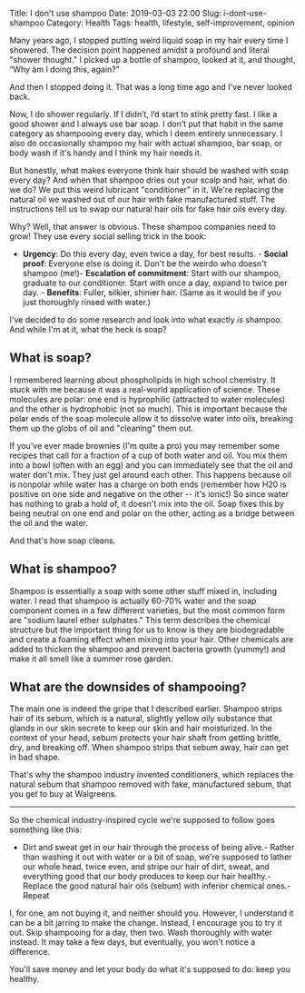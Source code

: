 Title: I don't use shampoo
Date: 2019-03-03 22:00
Slug: i-dont-use-shampoo
Category: Health
Tags: health, lifestyle, self-improvement, opinion

Many years ago, I stopped putting weird liquid soap in my hair every time I showered. The decision point happened amidst a profound and literal "shower thought." I picked up a bottle of shampoo, looked at it, and thought, “Why am I doing this, again?” 

And then I stopped doing it. That was a long time ago and I've never looked back.

Now, I do shower regularly. If I didn’t, I’d start to stink pretty fast. I like a good shower and I always use bar soap. I don’t put that habit in the same category as shampooing every day, which I deem entirely unnecessary. I also do occasionally shampoo my hair with actual shampoo, bar soap, or body wash if it's handy and I think my hair needs it.

But honestly, what makes everyone think hair should be washed with soap every day? And when that shampoo dries out your scalp and hair, what do we do? We put this weird lubricant "conditioner" in it. We're replacing the natural oil we washed out of our hair with fake manufactured stuff. The instructions tell us to swap our natural hair oils for fake hair oils every day.

Why? Well, that answer is obvious. These shampoo companies need to grow! They use every social selling trick in the book:

- **Urgency**: Do this every day, even twice a day, for best results. - **Social proof**: Everyone else is doing it. Don't be the weirdo who doesn't shampoo (me!)- **Escalation of commitment**: Start with our shampoo, graduate to our conditioner. Start with once a day, expand to twice per day. - **Benefits**: Fuller, silkier, shinier hair. (Same as it would be if you just thoroughly rinsed with water.)

I've decided to do some research and look into what exactly *is* shampoo. And while I'm at it, what the heck is soap?

## What is soap?

I remembered learning about phospholipids in high school chemistry. It stuck with me because it was a real-world application of science. These molecules are polar: one end  is hyprophilic (attracted to water molecules) and the other is hydrophobic (not so much). This is important because the polar ends of the soap molecule allow it to dissolve water into oils, breaking them up the globs of oil and "cleaning" them out. 

If you've ever made brownies (I'm quite a pro) you may remember some recipes that call for a fraction of a cup of both water and oil. You mix them into a bowl (often with an egg) and you can immediately see that the oil and water don't mix. They just gel around each other. This happens because oil is nonpolar while water has a charge on both ends (remember how H20 is positive on one side and negative on the other -- it's ionic!) So since water has nothing to grab a hold of, it doesn't mix into the oil. Soap fixes this by being neutral on one end and polar on the other, acting as a bridge between the oil and the water.

And that's how soap cleans. 

## What is shampoo?

Shampoo is essentially a soap with some other stuff mixed in, including water. I read that shampoo is actually 60-70% water and the soap component comes in a few different varieties, but the most common form are "sodium laurel ether sulphates." This term describes the chemical structure but the important thing for us to know is they are biodegradable and create a foaming effect when mixing into your hair. Other chemicals are added to thicken the shampoo and prevent bacteria growth (yummy!) and make it all smell like a summer rose garden. 

## What are the downsides of shampooing?

The main one is indeed the gripe that I described earlier. Shampoo strips hair of its sebum, which is a natural, slightly yellow oily substance that glands in our skin secrete to keep our skin and hair moisturized. In the context of your head, sebum protects your hair shaft from getting brittle, dry, and breaking off. When shampoo strips that sebum away, hair can get in bad shape. 

That's why the shampoo industry invented conditioners, which replaces the natural sebum that shampoo removed with fake, manufactured sebum, that you get to buy at Walgreens.

---

 So the chemical industry-inspired cycle we're supposed to follow goes something like this:

- Dirt and sweat get in our hair through the process of being alive.- Rather than washing it out with water or a bit of soap, we're supposed to lather our whole head, twice even, and stripe our hair of dirt, sweat, and everything good that our body produces to keep our hair healthy.- Replace the good natural hair oils (sebum) with inferior chemical ones.- Repeat

I, for one, am not buying it, and neither should you. However, I understand it can be a bit jarring to make the change. Instead, I encourage you to try it out. Skip shampooing for a day, then two. Wash thoroughly with water instead. It may take a few days, but eventually, you won't notice a difference. 

You'll save money and let your body do what it's supposed to do: keep you healthy.
